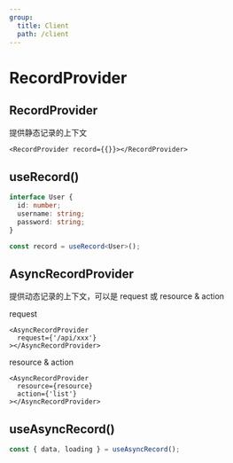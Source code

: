 ```yaml
---
group:
  title: Client
  path: /client
---
```


# RecordProvider

## RecordProvider

提供静态记录的上下文

```tsx | pure
<RecordProvider record={{}}></RecordProvider>
```

## useRecord()

```ts
interface User {
  id: number;
  username: string;
  password: string;
}

const record = useRecord<User>();
```

## AsyncRecordProvider

提供动态记录的上下文，可以是 request 或 resource & action

request

```tsx | pure
<AsyncRecordProvider
  request={'/api/xxx'}
></AsyncRecordProvider>
```

resource & action

```tsx | pure
<AsyncRecordProvider
  resource={resource}
  action={'list'}
></AsyncRecordProvider>
```

## useAsyncRecord()

```ts
const { data, loading } = useAsyncRecord();
```
